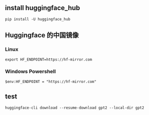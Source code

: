 ## install huggingface_hub

```
pip install -U huggingface_hub
```

## Huggingface 的中国镜像
### Linux
```
export HF_ENDPOINT=https://hf-mirror.com
```


### Windows Powershell
```
$env:HF_ENDPOINT = "https://hf-mirror.com"
```
## test
```
huggingface-cli download --resume-download gpt2 --local-dir gpt2
```

